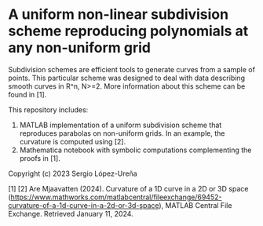 # A uniform non-linear subdivision scheme reproducing polynomials at any non-uniform grid

Subdivision schemes are efficient tools to generate curves from a sample of points. This particular scheme was designed to deal with data describing smooth curves in R^n, N>=2. More information about this scheme can be found in [1].

This repository includes:
1. MATLAB implementation of a uniform subdivision scheme that reproduces parabolas on non-uniform grids. In an example, the curvature is computed using [2].
2. Mathematica notebook with symbolic computations complementing the proofs in [1].

Copyright (c) 2023 Sergio López-Ureña

[1] 
[2] Are Mjaavatten (2024). Curvature of a 1D curve in a 2D or 3D space (https://www.mathworks.com/matlabcentral/fileexchange/69452-curvature-of-a-1d-curve-in-a-2d-or-3d-space), MATLAB Central File Exchange. Retrieved January 11, 2024.
